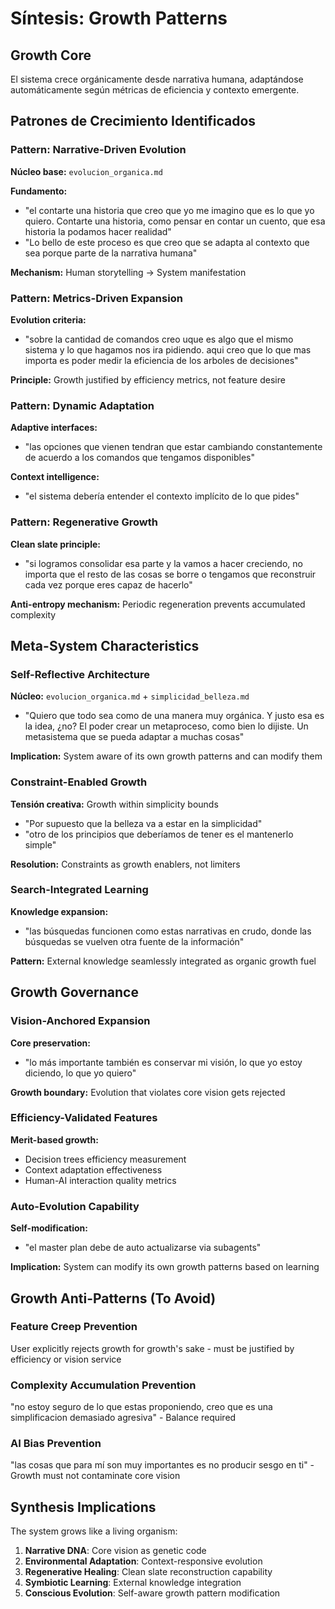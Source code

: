 # Síntesis: Growth Patterns

## Growth Core
El sistema crece orgánicamente desde narrativa humana, adaptándose automáticamente según métricas de eficiencia y contexto emergente.

## Patrones de Crecimiento Identificados

### Pattern: Narrative-Driven Evolution
**Núcleo base:** `evolucion_organica.md`

**Fundamento:**
- "el contarte una historia que creo que yo me imagino que es lo que yo quiero. Contarte una historia, como pensar en contar un cuento, que esa historia la podamos hacer realidad"
- "Lo bello de este proceso es que creo que se adapta al contexto que sea porque parte de la narrativa humana"

**Mechanism:** Human storytelling → System manifestation

### Pattern: Metrics-Driven Expansion
**Evolution criteria:**
- "sobre la cantidad de comandos creo uque es algo que el mismo sistema y lo que hagamos nos ira pidiendo. aqui creo que lo que mas importa es poder medir la eficiencia de los arboles de decisiones"

**Principle:** Growth justified by efficiency metrics, not feature desire

### Pattern: Dynamic Adaptation
**Adaptive interfaces:**
- "las opciones que vienen tendran que estar cambiando constantemente de acuerdo a los comandos que tengamos disponibles"

**Context intelligence:**
- "el sistema debería entender el contexto implícito de lo que pides"

### Pattern: Regenerative Growth
**Clean slate principle:**
- "si logramos consolidar esa parte y la vamos a hacer creciendo, no importa que el resto de las cosas se borre o tengamos que reconstruir cada vez porque eres capaz de hacerlo"

**Anti-entropy mechanism:** Periodic regeneration prevents accumulated complexity

## Meta-System Characteristics

### Self-Reflective Architecture
**Núcleo:** `evolucion_organica.md` + `simplicidad_belleza.md`

- "Quiero que todo sea como de una manera muy orgánica. Y justo esa es la idea, ¿no? El poder crear un metaproceso, como bien lo dijiste. Un metasistema que se pueda adaptar a muchas cosas"

**Implication:** System aware of its own growth patterns and can modify them

### Constraint-Enabled Growth
**Tensión creativa:** Growth within simplicity bounds

- "Por supuesto que la belleza va a estar en la simplicidad"
- "otro de los principios que deberíamos de tener es el mantenerlo simple"

**Resolution:** Constraints as growth enablers, not limiters

### Search-Integrated Learning
**Knowledge expansion:**
- "las búsquedas funcionen como estas narrativas en crudo, donde las búsquedas se vuelven otra fuente de la información"

**Pattern:** External knowledge seamlessly integrated as organic growth fuel

## Growth Governance

### Vision-Anchored Expansion
**Core preservation:**
- "lo más importante también es conservar mi visión, lo que yo estoy diciendo, lo que yo quiero"

**Growth boundary:** Evolution that violates core vision gets rejected

### Efficiency-Validated Features
**Merit-based growth:**
- Decision trees efficiency measurement
- Context adaptation effectiveness
- Human-AI interaction quality metrics

### Auto-Evolution Capability
**Self-modification:**
- "el master plan debe de auto actualizarse via subagents"

**Implication:** System can modify its own growth patterns based on learning

## Growth Anti-Patterns (To Avoid)

### Feature Creep Prevention
User explicitly rejects growth for growth's sake - must be justified by efficiency or vision service

### Complexity Accumulation Prevention  
"no estoy seguro de lo que estas proponiendo, creo que es una simplificacion demasiado agresiva" - Balance required

### AI Bias Prevention
"las cosas que para mí son muy importantes es no producir sesgo en ti" - Growth must not contaminate core vision

## Synthesis Implications

The system grows like a living organism:
1. **Narrative DNA**: Core vision as genetic code
2. **Environmental Adaptation**: Context-responsive evolution  
3. **Regenerative Healing**: Clean slate reconstruction capability
4. **Symbiotic Learning**: External knowledge integration
5. **Conscious Evolution**: Self-aware growth pattern modification